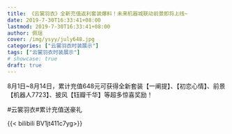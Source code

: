 ```yaml
---
title: 《云裳羽衣》全新充值返利套装爆料！未来机器城联动前景即将上线~
date: 2019-7-30T16:33:41+08:00
lastmod: 2019-7-30T16:33:41+08:00
author: 佩瑶
cover: /img/ysyy/july648.jpg
categories: ["云裳羽衣时装展示"]
tags: ["云裳羽衣时装展示"]
# showcase: true
draft: true
---
```

8月1日~8月14日，累计充值648元可获得全新套装【一阐提】、【初恋心情】、前景【机器人7723】、披风【钰瓣千华】等超多惊喜奖励！

<!--more-->

#云裳羽衣#累计充值送豪礼

{{< bilibili BV1jt411c7yg>}}